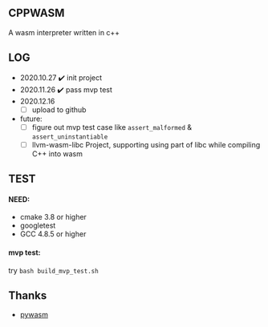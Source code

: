 ## CPPWASM
A wasm interpreter written in c++

## LOG
- 2020.10.27
    ✔️ init project
- 2020.11.26
    ✔️ pass mvp test
- 2020.12.16
    - [ ] upload to github
- future:
    - [ ] figure out mvp test case like `assert_malformed` & `assert_uninstantiable`
    - [ ] llvm-wasm-libc Project, supporting using part of libc while compiling C++ into wasm 

## TEST
#### NEED:
- cmake 3.8 or higher
- googletest
- GCC 4.8.5 or higher

#### mvp test:
try `bash build_mvp_test.sh`

## Thanks 
- [pywasm](https://github.com/mohanson/pywasm)

